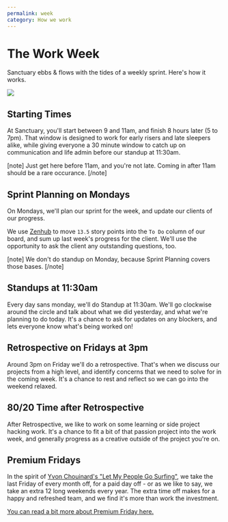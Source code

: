 ```yaml
---
permalink: week
category: How we work
---
```


# The Work Week

Sanctuary ebbs & flows with the tides of a weekly sprint. Here's how it works.

![](https://scontent-iad3-1.cdninstagram.com/vp/e7d580737d9c318f555ed825f57e5ab0/5BFA78FC/t51.2885-15/e35/30085791_182652012381526_4517074223973269504_n.jpg)

## Starting Times

At Sanctuary, you'll start between 9 and 11am, and finish 8 hours later (5 to 7pm). That window is designed to work for early risers and late sleepers alike, while giving everyone a 30 minute window to catch up on communication and life admin before our standup at 11:30am.

[note]
Just get here before 11am, and you're not late. Coming in after 11am should be a rare occurance.
[/note]

## Sprint Planning on Mondays

On Mondays, we'll plan our sprint for the week, and update our clients of our progress.

We use [Zenhub](https://www.zenhub.com/) to move `13.5` story points into the `To Do` column of our board, and sum up last week's progress for the client. We'll use the opportunity to ask the client any outstanding questions, too.

[note]
We don't do standup on Monday, because Sprint Planning covers those bases.
[/note]

## Standups at 11:30am

Every day sans monday, we'll do Standup at 11:30am. We'll go clockwise around the circle and talk about what we did yesterday, and what we're planning to do today. It's a chance to ask for updates on any blockers, and lets everyone know what's being worked on!

## Retrospective on Fridays at 3pm

Around 3pm on Friday we'll do a retrospective. That's when we discuss our projects from a high level, and identify concerns that we need to solve for in the coming week. It's a chance to rest and reflect so we can go into the weekend relaxed.

## 80/20 Time after Retrospective

After Retrospective, we like to work on some learning or side project hacking work. It's a chance to fit a bit of that passion project into the work week, and generally progress as a creative outside of the project you're on.

## Premium Fridays

In the spirit of [Yvon Chouinard's "Let My People Go Surfing"](https://www.patagonia.com/product/let-my-people-go-surfing-revised-paperback-book/BK067.html), we take the last Friday of every month off, for a paid day off - or as we like to say, we take an extra 12 long weekends every year. The extra time off makes for a happy and refreshed team, and we find it's more than work the investment.

[You can read a bit more about Premium Friday here.](https://medium.com/sanctuary-computer-inc/12-extra-long-weekends-for-sanctuary-de46ed4c3f85)

